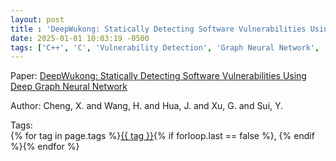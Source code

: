 ```yaml
---
layout: post
title : 'DeepWukong: Statically Detecting Software Vulnerabilities Using Deep Graph Neural Network'
date: 2025-01-01 10:03:19 -0500
tags: ['C++', 'C', 'Vulnerability Detection', 'Graph Neural Network', 'Program slices']
---
```

Paper: [DeepWukong: Statically Detecting Software Vulnerabilities Using Deep Graph Neural Network](https://dl-acm-org.proxy.library.nd.edu/doi/pdf/10.1145/3436877)

Author: Cheng, X. and Wang, H. and Hua, J. and Xu, G. and Sui, Y.




 Tags:  
        <span>{% for tag in page.tags %}<a href="/tags/#{{ tag | slugify }}">{{ tag }}</a>{% if forloop.last == false %}, {% endif %}{% endfor %}</span>
